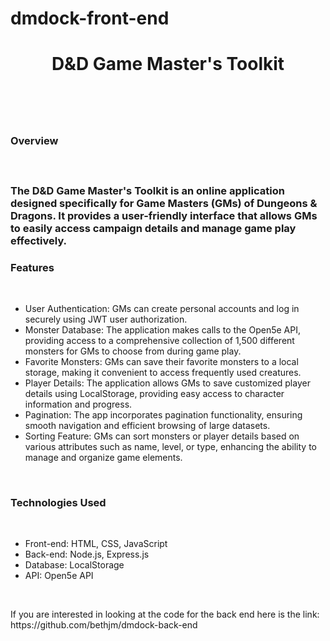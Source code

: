 # dmdock-front-end

<h1 align="center">D&D Game Master's Toolkit<h1>
  </br> 
<h3>Overview<h3>
  </br> 
<p> The D&D Game Master's Toolkit is an online application designed specifically for Game Masters (GMs) of Dungeons & Dragons. It provides a user-friendly interface that allows GMs to easily access campaign details and manage game play effectively.</p>
  
 <h3>Features</h3>
 </br> 
 <ul>
   <li>User Authentication: GMs can create personal accounts and log in securely using JWT user authorization. </li>
   <li>Monster Database: The application makes calls to the Open5e API, providing access to a comprehensive collection of 1,500 different monsters for GMs to choose from during game play. </li>
   <li>Favorite Monsters: GMs can save their favorite monsters to a local storage, making it convenient to access frequently used creatures. </li>
   <li>Player Details: The application allows GMs to save customized player details using LocalStorage, providing easy access to character information and progress. </li>
   <li>Pagination: The app incorporates pagination functionality, ensuring smooth navigation and efficient browsing of large datasets.</li> 
   <li>Sorting Feature: GMs can sort monsters or player details based on various attributes such as name, level, or type, enhancing the ability to manage and organize game elements. </li>
  </ul> 
  </br> 
  <h3>Technologies Used</h3>
  </br> 
  <ul>
    <li>Front-end: HTML, CSS, JavaScript</li> 
    <li>Back-end: Node.js, Express.js </li>
    <li>Database: LocalStorage </li>
    <li>API: Open5e API</li>
  </ul>
  </br> 
  <p>If you are interested in looking at the code for the back end here is the link: https://github.com/bethjm/dmdock-back-end</p>
